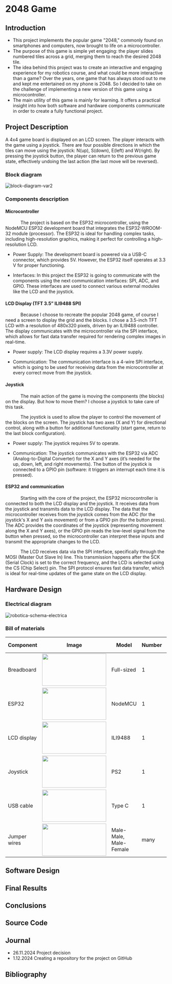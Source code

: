 
# 2048 Game

## Introduction  
* This project implements the popular game "2048," commonly found on smartphones and computers, now brought to life on a microcontroller.  
* The purpose of this game is simple yet engaging: the player slides numbered tiles across a grid, merging them to reach the desired 2048 tile.  
* The idea behind this project was to create an interactive and engaging experience for my robotics course, and what could be more interactive than a game? Over the years, one game that has always stood out to me and kept me entertained on my phone is 2048. So I decided to take on the challenge of implementing a new version of this game using a microcontroller.  
* The main utility of this game is mainly for learning. It offers a practical insight into how both software and hardware components communicate in order to create a fully functional project.   
## Project Description 

   A 4x4 game board is displayed on an LCD screen. The player interacts with the game using a joystick. There are four possible directions in which the tiles can move using the joystick: N(up), S(down), E(left) and W(right). By pressing the joystick button, the player can return to the previous game state, effectively undoing the last action (the last move will be reversed).  
   ### Block diagram  
   
![block-diagram-var2](https://github.com/user-attachments/assets/1a09e09c-861a-45c4-b462-1afc776b680f)  

### Components description  

#### Microcontroller  
            The project is based on the ESP32 microcontroller, using the NodeMCU ESP32 development board that integrates the ESP32-WROOM-32 module (processor). The ESP32 is ideal for handling complex tasks, including high-resolution graphics, making it perfect for controlling a high-resolution LCD.    

* Power Supply: The development board is powered via a USB-C connector, which provides 5V. However, the ESP32 itself operates at 3.3 V for proper functioning.  

* Interfaces: In this project the ESP32 is going to communicate with the components using the next communication interfaces: SPI, ADC, and GPIO. These interfaces are used to connect various external modules like the LCD and the joystick.  

#### LCD Display (TFT 3.5” ILI9488 SPI)  
            Because I choose to recreate the popular 2048 game, of course I need a screen to display the grid and the blocks. I chose a 3.5-inch TFT LCD with a resolution of 480x320 pixels, driven by an ILI9488 controller. The display communicates with the microcontroller via the SPI interface, which allows for fast data transfer required for rendering complex images in real-time.  

* Power supply: The LCD display requires a 3.3V power supply.  

* Communication: The communication interface is a 4-wire SPI interface, which is going to be used for receiving data from the microcontroller at every correct move from the joystick.  

#### Joystick  
            The main action of the game is moving the components (the blocks) on the display. But how to move them? I choose a joystick to take care of this task.  

            The joystick is used to allow the player to control the movement of the blocks on the screen. The joystick has two axes (X and Y) for directional control, along with a button for additional functionality (start game, return to the last block configuration).  

* Power supply: The joystick requires 5V to operate.  

* Communication: The joystick communicates with the ESP32 via ADC (Analog-to-Digital Converter) for the X and Y axes (it’s needed for the up, down, left, and right movements). The button of the joystick is connected to a GPIO pin (software: it triggers an interrupt each time it is pressed).  


#### ESP32 and communication  
            Starting with the core of the project, the ESP32 microcontroller is connected to both the LCD display and the joystick. It receives data from the joystick and transmits data to the LCD display. The data that the microcontroller receives from the joystick comes from the ADC (for the joystick's X and Y axis movement) or from a GPIO pin (for the button press). The ADC provides the coordinates of the joystick (representing movement along the X and Y axes), or the GPIO pin reads the low-level signal from the button when pressed, so the microcontroller can interpret these inputs and transmit the appropriate changes to the LCD.  

            The LCD receives data via the SPI interface, specifically through the MOSI (Master Out Slave In) line. This transmission happens after the SCK (Serial Clock) is set to the correct frequency, and the LCD is selected using the CS (Chip Select) pin. The SPI protocol ensures fast data transfer, which is ideal for real-time updates of the game state on the LCD display. 

## Hardware Design  
### Electrical diagram
![robotica-schema-electrica](https://github.com/user-attachments/assets/ec371ee5-8eb3-4a6d-84a6-4f43d99c4263)

### Bill of materials
| Component  | Image | Model    | Number| More information |
| ------------- | ------------- | -------------| -------------| -------------|
| Breadboard  |<img src="https://github.com/user-attachments/assets/55cbcf73-1f63-4177-8bd7-0ffa49542146" width="200" height="100" />|Full-sized | 1 | |
| ESP32  | <img src="https://github.com/user-attachments/assets/026a77de-8c00-4a6d-8f2f-649a00fe299f" width="200" height="100" />  | NodeMCU | 1 |[Datasheet](https://www.espressif.com/sites/default/files/documentation/esp32_datasheet_en.pdf)|
| LCD display| <img src="https://github.com/user-attachments/assets/7055b37e-b3f8-48d7-8d5b-3e9809a03cc5" width="200" height="100" /> |ILI9488 | 1 |[Store](https://www.aliexpress.com/item/1005004804238339.html?srcSns=sns_WhatsApp&spreadType=socialShare&bizType=ProductDetail&social_params=60906366425&aff_fcid=a99f5a0b35fd44c9ba29427c56272109-1733949640719-04325-_EHL67gs&tt=MG&aff_fsk=_EHL67gs&aff_platform=default&sk=_EHL67gs&aff_trace_key=a99f5a0b35fd44c9ba29427c56272109-1733949640719-04325-_EHL67gs&shareId=60906366425&businessType=ProductDetail&platform=AE&terminal_id=c35ec2ea804245d1a09f2fcf4cb090a3&afSmartRedirect=y)|
|Joystick|<img src="https://github.com/user-attachments/assets/0b548984-f1c7-4462-a541-aa6dd952a5d7" width="200" height="100" />  | PS2| 1 | [Web page](https://components101.com/modules/joystick-module)|
|USB cable| <img src="https://github.com/user-attachments/assets/0eaf8059-35f7-44d0-9889-27fa78e2b5ef" width="200" height="100" />|Type C| 1 | 
| Jumper wires|<img src="https://github.com/user-attachments/assets/13757708-58f6-4406-9dc5-f7975762d86a" width="200" height="100" /> | Male-Male, Male-Female | many |


## Software Design  

## Final Results  

## Conclusions  

## Source Code  

## Journal  
* 26.11.2024 Project decision  
*  1.12.2024 Creating a repository for the project on GitHub
  
## Bibliography  


